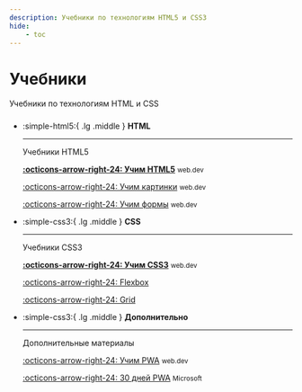 ```yaml
---
description: Учебники по технологиям HTML5 и CSS3
hide:
    - toc
---
```


# Учебники

Учебники по технологиям HTML и CSS

<div class="grid cards" style="margin-top: 1.6em" markdown>

-   :simple-html5:{ .lg .middle } **HTML**

    ***

    Учебники HTML5

    **[:octicons-arrow-right-24: Учим HTML5](./html5/index.md)** <small>web.dev</small>

    [:octicons-arrow-right-24: Учим картинки](./images/index.md) <small>web.dev</small>

    [:octicons-arrow-right-24: Учим формы](./forms/index.md) <small>web.dev</small>

-   :simple-css3:{ .lg .middle } **CSS**

    ***

    Учебники CSS3

    **[:octicons-arrow-right-24: Учим CSS3](./css3/index.md)** <small>web.dev</small>

    [:octicons-arrow-right-24: Flexbox](./flex/index.md)

    [:octicons-arrow-right-24: Grid](./grid/index.md)

-   :simple-css3:{ .lg .middle } **Дополнительно**

    ***

    Дополнительные материалы

    [:octicons-arrow-right-24: Учим PWA](./pwa/index.md) <small>web.dev</small>

    [:octicons-arrow-right-24: 30 дней PWA](./30days-pwa/index.md) <small>Microsoft</small>

</div>
